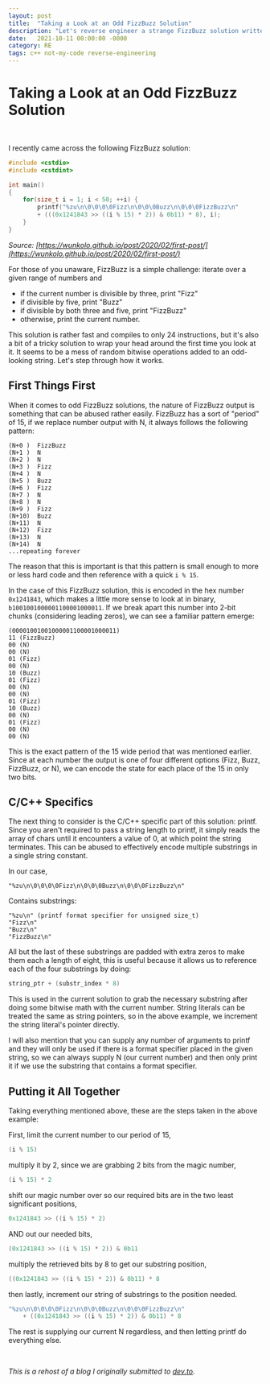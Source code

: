 ```yaml
---
layout: post
title:  "Taking a Look at an Odd FizzBuzz Solution"
description: "Let's reverse engineer a strange FizzBuzz solution written in C"
date:   2021-10-11 00:00:00 -0000
category: RE
tags: c++ not-my-code reverse-engineering
---
```


<!-- {% asset blog/09-20-21/fizzbuzz.png %} -->

# Taking a Look at an Odd FizzBuzz Solution 

<br />

I recently came across the following FizzBuzz solution:

```cpp
#include <cstdio>
#include <cstdint>

int main()
{
    for(size_t i = 1; i < 50; ++i) {
        printf("%zu\n\0\0\0\0Fizz\n\0\0\0Buzz\n\0\0\0FizzBuzz\n" 
	    + (((0x1241843 >> ((i % 15) * 2)) & 0b11) * 8), i);
    }
}
```

*Source: [https://wunkolo.github.io/post/2020/02/first-post/](https://wunkolo.github.io/post/2020/02/first-post/)*

For those of you unaware, FizzBuzz is a simple challenge: iterate over a given range of numbers and 
 - if the current number is divisible by three, print "Fizz"
 - if divisible by five, print "Buzz"
 - if divisible by both three and five, print "FizzBuzz"
 - otherwise, print the current number.

This solution is rather fast and compiles to only 24 instructions, but it's also a bit of a tricky solution to wrap your head around the first time you look at it. It seems to be a mess of random bitwise operations added to an odd-looking string. Let's step through how it works.

## First Things First

When it comes to odd FizzBuzz solutions, the nature of FizzBuzz output is something that can be abused rather easily. FizzBuzz has a sort of "period" of 15, if we replace number output with N, it always follows the following pattern:
```
(N+0 )  FizzBuzz
(N+1 )  N
(N+2 )  N
(N+3 )  Fizz
(N+4 )  N
(N+5 )  Buzz
(N+6 )  Fizz
(N+7 )  N
(N+8 )  N
(N+9 )  Fizz
(N+10)  Buzz
(N+11)  N
(N+12)  Fizz
(N+13)  N
(N+14)  N
...repeating forever
```
The reason that this is important is that this pattern is small enough to more or less hard code and then reference with a quick `i % 15`. 

In the case of this FizzBuzz solution, this is encoded in the hex number `0x1241843`, which makes a little more sense to look at in binary, `b1001001000001100001000011`. If we break apart this number into 2-bit chunks (considering leading zeros), we can see a familiar pattern emerge:
```
(00001001001000001100001000011)
11 (FizzBuzz)
00 (N)
00 (N)
01 (Fizz)
00 (N) 
10 (Buzz)
01 (Fizz)
00 (N)
00 (N)
01 (Fizz)
10 (Buzz)
00 (N)
01 (Fizz)
00 (N)
00 (N)
```
This is the exact pattern of the 15 wide period that was mentioned earlier. Since at each number the output is one of four different options (Fizz, Buzz, FizzBuzz, or N), we can encode the state for each place of the 15 in only two bits. 

## C/C++ Specifics

The next thing to consider is the C/C++ specific part of this solution: printf. Since you aren't required to pass a string length to printf, it simply reads the array of chars until it encounters a value of 0, at which point the string terminates. This can be abused to effectively encode multiple substrings in a single string constant. 

In our case,

```
"%zu\n\0\0\0\0Fizz\n\0\0\0Buzz\n\0\0\0FizzBuzz\n"
```
Contains substrings:
```
"%zu\n" (printf format specifier for unsigned size_t)
"Fizz\n"
"Buzz\n"
"FizzBuzz\n"
```
All but the last of these substrings are padded with extra zeros to make them each a length of eight, this is useful because it allows us to reference each of the four substrings by doing:
```cpp
string_ptr + (substr_index * 8)
```
This is used in the current solution to grab the necessary substring after doing some bitwise math with the current number. String literals can be treated the same as string pointers, so in the above example, we increment the string literal's pointer directly.

I will also mention that you can supply any number of arguments to printf and they will only be used if there is a format specifier placed in the given string, so we can always supply N (our current number) and then only print it if we use the substring that contains a format specifier. 

## Putting it All Together

Taking everything mentioned above, these are the steps taken in the above example:

First, limit the current number to our period of 15,
```cpp
(i % 15)
```
multiply it by 2, since we are grabbing 2 bits from the magic number,
```cpp
(i % 15) * 2
```
shift our magic number over so our required bits are in the two least significant positions,
```cpp
0x1241843 >> ((i % 15) * 2)
```
AND out our needed bits,
```cpp
(0x1241843 >> ((i % 15) * 2)) & 0b11
```
multiply the retrieved bits by 8 to get our substring position,
```cpp
((0x1241843 >> ((i % 15) * 2)) & 0b11) * 8
```
then lastly, increment our string of substrings to the position needed.
```cpp
"%zu\n\0\0\0\0Fizz\n\0\0\0Buzz\n\0\0\0FizzBuzz\n" 
	+ ((0x1241843 >> ((i % 15) * 2)) & 0b11) * 8
```
The rest is supplying our current N regardless, and then letting printf do everything else.

<br />

*This is a rehost of a blog I originally submitted to [dev.to](https://dev.to/shensd/taking-a-look-at-an-odd-fizzbuzz-solution-3hca).*